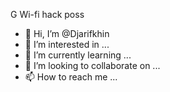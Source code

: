 G
Wi-fi hack poss
- 👋 Hi, I’m @Djarifkhin
- 👀 I’m interested in ...
- 🌱 I’m currently learning ...
- 💞️ I’m looking to collaborate on ...
- 📫 How to reach me ...

<!---
Djarifkhin/Djarifkhin is a ✨ special ✨ repository because its `README.md` (this file) appears on your GitHub profile.
You can click the Preview link to take a look at your changes.
--->
